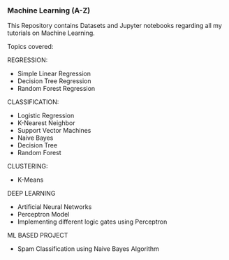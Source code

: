 ### Machine Learning (A-Z)

This Repository contains Datasets and Jupyter notebooks regarding all my tutorials on Machine Learning.

Topics covered:

REGRESSION:
- Simple Linear Regression
- Decision Tree Regression
- Random Forest Regression

CLASSIFICATION:
- Logistic Regression
- K-Nearest Neighbor
- Support Vector Machines
- Naive Bayes
- Decision Tree
- Random Forest

CLUSTERING:
- K-Means

DEEP LEARNING
- Artificial Neural Networks
- Perceptron Model
- Implementing different logic gates using Perceptron

ML BASED PROJECT
- Spam Classification using Naive Bayes Algorithm


